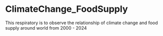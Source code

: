 # ClimateChange_FoodSupply
This respiratory is to observe the relationship of climate change and food supply around world from 2000 - 2024
